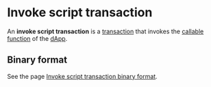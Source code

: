 # Invoke script transaction

An **invoke script transaction** is a [transaction](/blockchain/transaction.md) that invokes the [callable function](/ride/functions/callable-function.md) of the [dApp](/blockchain/dapp.md).

## Binary format

See the page [Invoke script transaction binary format](/blockchain/binary-format/transaction-binary-format/invoke-script-transaction-binary-format.md).
